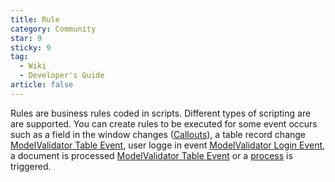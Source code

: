 ```yaml
---
title: Rule
category: Community
star: 9
sticky: 9
tag:
  - Wiki
  - Developer's Guide
article: false
---
```


Rules are business rules coded in scripts. Different types of scripting are are supported. You can create rules to be executed for some event occurs such as a field in the window changes ([Callouts](./callout.md)), a table record change [ModelValidator Table Event](./model-validator.md), user logge in event [ModelValidator Login Event](./model-validator.md), a document is processed [ModelValidator Table Event](./model-validator.md) or a [process](a) is triggered.

